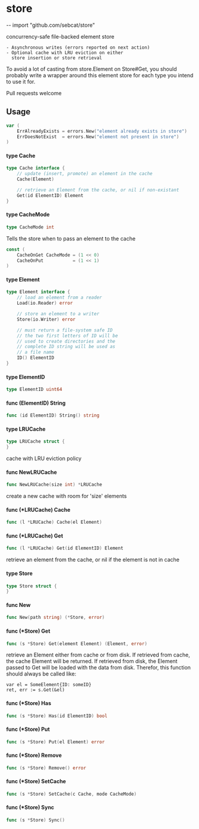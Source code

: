 # store
--
    import "github.com/sebcat/store"

concurrency-safe file-backed element store

    - Asynchronous writes (errors reported on next action)
    - Optional cache with LRU eviction on either
      store insertion or store retrieval

To avoid a lot of casting from store.Element on Store#Get, you should probably
write a wrapper around this element store for each type you intend to use it
for.

Pull requests welcome

## Usage

```go
var (
	ErrAlreadyExists = errors.New("element already exists in store")
	ErrDoesNotExist  = errors.New("element not present in store")
)
```

#### type Cache

```go
type Cache interface {
	// update (insert, promote) an element in the cache
	Cache(Element)

	// retrieve an Element from the cache, or nil if non-existant
	Get(id ElementID) Element
}
```


#### type CacheMode

```go
type CacheMode int
```

Tells the store when to pass an element to the cache

```go
const (
	CacheOnGet CacheMode = (1 << 0)
	CacheOnPut           = (1 << 1)
)
```

#### type Element

```go
type Element interface {
	// load an element from a reader
	Load(io.Reader) error

	// store an element to a writer
	Store(io.Writer) error

	// must return a file-system safe ID
	// the two first letters of ID will be
	// used to create directories and the
	// complete ID string will be used as
	// a file name
	ID() ElementID
}
```


#### type ElementID

```go
type ElementID uint64
```


#### func (ElementID) String

```go
func (id ElementID) String() string
```

#### type LRUCache

```go
type LRUCache struct {
}
```

cache with LRU eviction policy

#### func  NewLRUCache

```go
func NewLRUCache(size int) *LRUCache
```
create a new cache with room for 'size' elements

#### func (*LRUCache) Cache

```go
func (l *LRUCache) Cache(el Element)
```

#### func (*LRUCache) Get

```go
func (l *LRUCache) Get(id ElementID) Element
```
retrieve an element from the cache, or nil if the element is not in cache

#### type Store

```go
type Store struct {
}
```


#### func  New

```go
func New(path string) (*Store, error)
```

#### func (*Store) Get

```go
func (s *Store) Get(element Element) (Element, error)
```
retrieve an Element either from cache or from disk. If retrieved from cache, the
cache Element will be returned. If retrieved from disk, the Element passed to
Get will be loaded with the data from disk. Therefor, this function should
always be called like:

    var el = SomeElement{ID: someID}
    ret, err := s.Get(&el)

#### func (*Store) Has

```go
func (s *Store) Has(id ElementID) bool
```

#### func (*Store) Put

```go
func (s *Store) Put(el Element) error
```

#### func (*Store) Remove

```go
func (s *Store) Remove() error
```

#### func (*Store) SetCache

```go
func (s *Store) SetCache(c Cache, mode CacheMode)
```

#### func (*Store) Sync

```go
func (s *Store) Sync()
```
